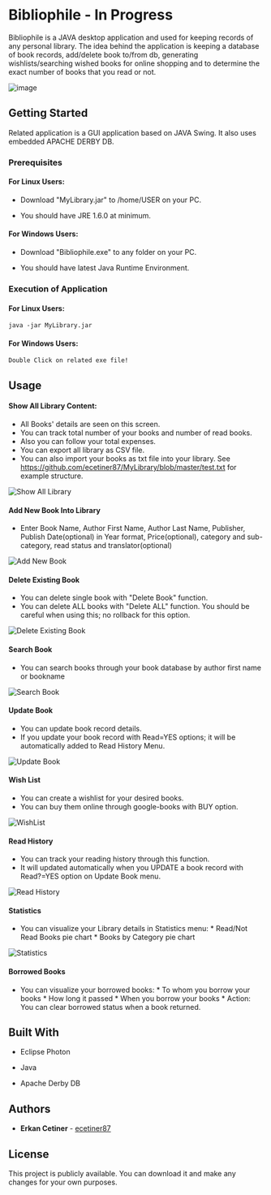 # Bibliophile - In Progress

Bibliophile is a JAVA desktop application and used for keeping records of any personal library. The idea behind the application is keeping a database of book records, add/delete book to/from db, generating wishlists/searching wished books for online shopping and to determine the exact number of books that you read or not. 

![image](https://user-images.githubusercontent.com/43776056/59436390-30b3b400-8df8-11e9-9d8f-d999a81da168.png)

## Getting Started

Related application is a GUI application based on JAVA Swing. It also uses embedded APACHE DERBY DB. 

### Prerequisites

#### For Linux Users:

* Download "MyLibrary.jar" to /home/USER on your PC. 

* You should have JRE 1.6.0 at minimum.

#### For Windows Users:

* Download "Bibliophile.exe" to any folder on your PC.

* You should have latest Java Runtime Environment.


### Execution of Application

#### For Linux Users:
```
java -jar MyLibrary.jar
```

#### For Windows Users:
```
Double Click on related exe file!
```

## Usage

#### Show All Library Content:
* All Books' details are seen on this screen. 
* You can track total number of your books and number of read books. 
* Also you can follow your total expenses.
* You can export all library as CSV file.
* You can also import your books as txt file into your library. See https://github.com/ecetiner87/MyLibrary/blob/master/test.txt for example structure.

![Show All Library](https://user-images.githubusercontent.com/43776056/59436939-3eb60480-8df9-11e9-9c32-8cafe24d81ec.png)

#### Add New Book Into Library
* Enter Book Name, Author First Name, Author Last Name, Publisher, Publish Date(optional) in Year format, Price(optional), category and sub-category, read status and translator(optional)

![Add New Book](https://user-images.githubusercontent.com/43776056/59437344-18dd2f80-8dfa-11e9-8e0e-93ef94941066.png)

#### Delete Existing Book
* You can delete single book with "Delete Book" function.
* You can delete ALL books with "Delete ALL" function. You should be careful when using this; no rollback for this option.

![Delete Existing Book](https://user-images.githubusercontent.com/43776056/59437505-622d7f00-8dfa-11e9-82ea-0ae53401e268.png)

#### Search Book
* You can search books through your book database by author first name or bookname

![Search Book](https://user-images.githubusercontent.com/43776056/59437714-bdf80800-8dfa-11e9-8e99-a3f6a4f25ce1.png)

#### Update Book
* You can update book record details.
* If you update your book record with Read=YES options; it will be automatically added to Read History Menu.

![Update Book](https://user-images.githubusercontent.com/43776056/59437860-09aab180-8dfb-11e9-8ca1-08eebf147e96.png)

#### Wish List
* You can create a wishlist for your desired books.
* You can buy them online through google-books with BUY option.

![WishList](https://user-images.githubusercontent.com/43776056/59437984-42e32180-8dfb-11e9-8082-b78460b13b37.png)

#### Read History
* You can track your reading history through this function. 
* It will updated automatically when you UPDATE a book record with Read?=YES option on Update Book menu.

![Read History](https://user-images.githubusercontent.com/43776056/59438113-85a4f980-8dfb-11e9-9a91-e19ce11d341b.png)

#### Statistics
* You can visualize your Library details in Statistics menu:
      * Read/Not Read Books pie chart
      * Books by Category pie chart

![Statistics](https://user-images.githubusercontent.com/43776056/59438229-c866d180-8dfb-11e9-92f7-97efe93fcb50.png)

#### Borrowed Books
* You can visualize your borrowed books:
      * To whom you borrow your books
      * How long it passed
      * When you borrow your books
      * Action: You can clear borrowed status when a book returned.


## Built With

* Eclipse Photon

* Java

* Apache Derby DB



## Authors

* **Erkan Cetiner** - [ecetiner87](https://github.com/ecetiner87)


## License

This project is publicly available. You can download it and make any changes for your own purposes.

